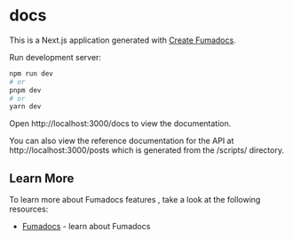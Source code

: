 # docs

This is a Next.js application generated with
[Create Fumadocs](https://github.com/fuma-nama/fumadocs).

Run development server:

```bash
npm run dev
# or
pnpm dev
# or
yarn dev
```

Open http://localhost:3000/docs to view the documentation.

You can also view the reference documentation for the API at http://localhost:3000/posts which is generated from the /scripts/ directory.

## Learn More

To learn more about Fumadocs features , take a look at the following
resources:

- [Fumadocs](https://fumadocs.vercel.app) - learn about Fumadocs
